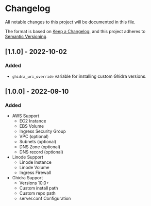 # Changelog
All notable changes to this project will be documented in this file.

The format is based on [Keep a Changelog](https://keepachangelog.com/en/1.0.0/),
and this project adheres to [Semantic Versioning](https://semver.org/spec/v2.0.0.html).

## [1.1.0] - 2022-10-02
### Added
- `ghidra_uri_override` variable for installing custom Ghidra versions.


## [1.0.0] - 2022-09-10
### Added
- AWS Support
    - EC2 Instance
    - EBS Volume
    - Ingress Security Group
    - VPC (optional)
    - Subnets (optional)
    - DNS Zone (optional)
    - DNS record (optional)
- Linode Support
    - Linode Instance
    - Linode Volume
    - Ingress Firewall
- Ghidra Support
    - Versions 10.0+
    - Custom install path
    - Custom repo path
    - server.conf Configuration